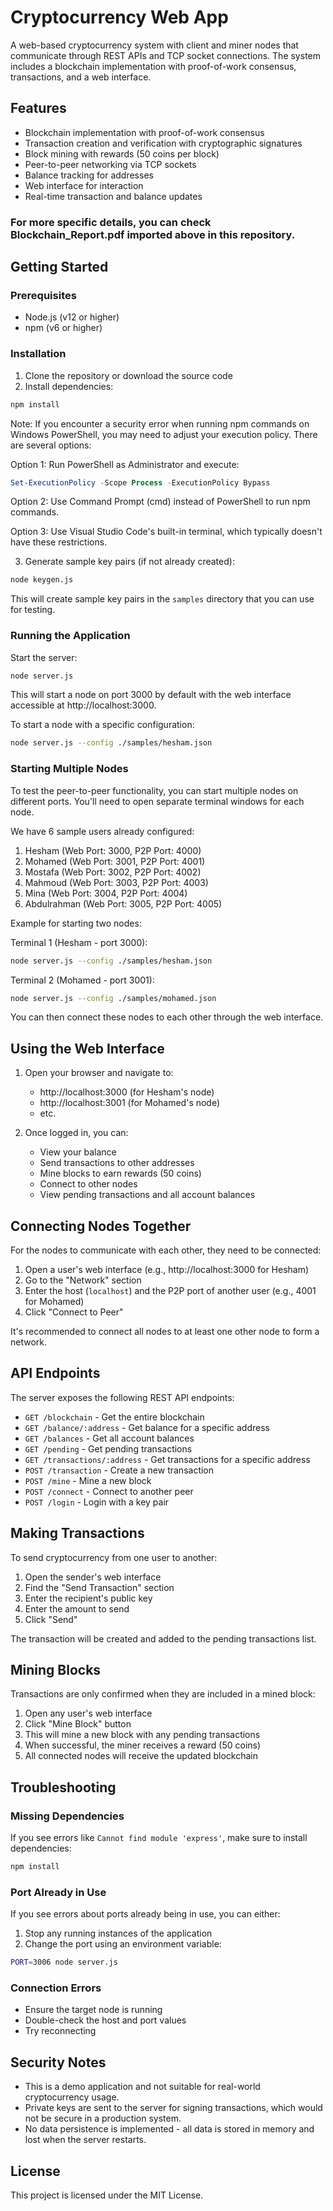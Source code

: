 # Cryptocurrency Web App

A web-based cryptocurrency system with client and miner nodes that communicate through REST APIs and TCP socket connections. The system includes a blockchain implementation with proof-of-work consensus, transactions, and a web interface.

## Features

- Blockchain implementation with proof-of-work consensus
- Transaction creation and verification with cryptographic signatures
- Block mining with rewards (50 coins per block)
- Peer-to-peer networking via TCP sockets
- Balance tracking for addresses
- Web interface for interaction
- Real-time transaction and balance updates

### For more specific details, you can check Blockchain_Report.pdf imported above in this repository.

## Getting Started

### Prerequisites

- Node.js (v12 or higher)
- npm (v6 or higher)

### Installation

1. Clone the repository or download the source code
2. Install dependencies:

```bash
npm install
```

Note: If you encounter a security error when running npm commands on Windows PowerShell, you may need to adjust your execution policy. There are several options:

Option 1: Run PowerShell as Administrator and execute:
```powershell
Set-ExecutionPolicy -Scope Process -ExecutionPolicy Bypass
```

Option 2: Use Command Prompt (cmd) instead of PowerShell to run npm commands.

Option 3: Use Visual Studio Code's built-in terminal, which typically doesn't have these restrictions.

3. Generate sample key pairs (if not already created):

```bash
node keygen.js
```

This will create sample key pairs in the `samples` directory that you can use for testing.

### Running the Application

Start the server:

```bash
node server.js
```

This will start a node on port 3000 by default with the web interface accessible at http://localhost:3000.

To start a node with a specific configuration:

```bash
node server.js --config ./samples/hesham.json
```

### Starting Multiple Nodes

To test the peer-to-peer functionality, you can start multiple nodes on different ports. You'll need to open separate terminal windows for each node.

We have 6 sample users already configured:

1. Hesham (Web Port: 3000, P2P Port: 4000)
2. Mohamed (Web Port: 3001, P2P Port: 4001)
3. Mostafa (Web Port: 3002, P2P Port: 4002)
4. Mahmoud (Web Port: 3003, P2P Port: 4003)
5. Mina (Web Port: 3004, P2P Port: 4004)
6. Abdulrahman (Web Port: 3005, P2P Port: 4005)

Example for starting two nodes:

Terminal 1 (Hesham - port 3000):
```bash
node server.js --config ./samples/hesham.json
```

Terminal 2 (Mohamed - port 3001):
```bash
node server.js --config ./samples/mohamed.json
```

You can then connect these nodes to each other through the web interface.

## Using the Web Interface

1. Open your browser and navigate to:
   - http://localhost:3000 (for Hesham's node)
   - http://localhost:3001 (for Mohamed's node)
   - etc.

2. Once logged in, you can:
   - View your balance
   - Send transactions to other addresses
   - Mine blocks to earn rewards (50 coins)
   - Connect to other nodes
   - View pending transactions and all account balances

## Connecting Nodes Together

For the nodes to communicate with each other, they need to be connected:

1. Open a user's web interface (e.g., http://localhost:3000 for Hesham)
2. Go to the "Network" section
3. Enter the host (`localhost`) and the P2P port of another user (e.g., 4001 for Mohamed)
4. Click "Connect to Peer"

It's recommended to connect all nodes to at least one other node to form a network.

## API Endpoints

The server exposes the following REST API endpoints:

- `GET /blockchain` - Get the entire blockchain
- `GET /balance/:address` - Get balance for a specific address
- `GET /balances` - Get all account balances
- `GET /pending` - Get pending transactions
- `GET /transactions/:address` - Get transactions for a specific address
- `POST /transaction` - Create a new transaction
- `POST /mine` - Mine a new block
- `POST /connect` - Connect to another peer
- `POST /login` - Login with a key pair

## Making Transactions

To send cryptocurrency from one user to another:

1. Open the sender's web interface
2. Find the "Send Transaction" section
3. Enter the recipient's public key
4. Enter the amount to send
5. Click "Send"

The transaction will be created and added to the pending transactions list.

## Mining Blocks

Transactions are only confirmed when they are included in a mined block:

1. Open any user's web interface
2. Click "Mine Block" button
3. This will mine a new block with any pending transactions
4. When successful, the miner receives a reward (50 coins)
5. All connected nodes will receive the updated blockchain

## Troubleshooting

### Missing Dependencies
If you see errors like `Cannot find module 'express'`, make sure to install dependencies:

```bash
npm install
```

### Port Already in Use
If you see errors about ports already being in use, you can either:

1. Stop any running instances of the application
2. Change the port using an environment variable:

```bash
PORT=3006 node server.js
```

### Connection Errors
- Ensure the target node is running
- Double-check the host and port values
- Try reconnecting

## Security Notes

- This is a demo application and not suitable for real-world cryptocurrency usage.
- Private keys are sent to the server for signing transactions, which would not be secure in a production system.
- No data persistence is implemented - all data is stored in memory and lost when the server restarts.

## License

This project is licensed under the MIT License. 
